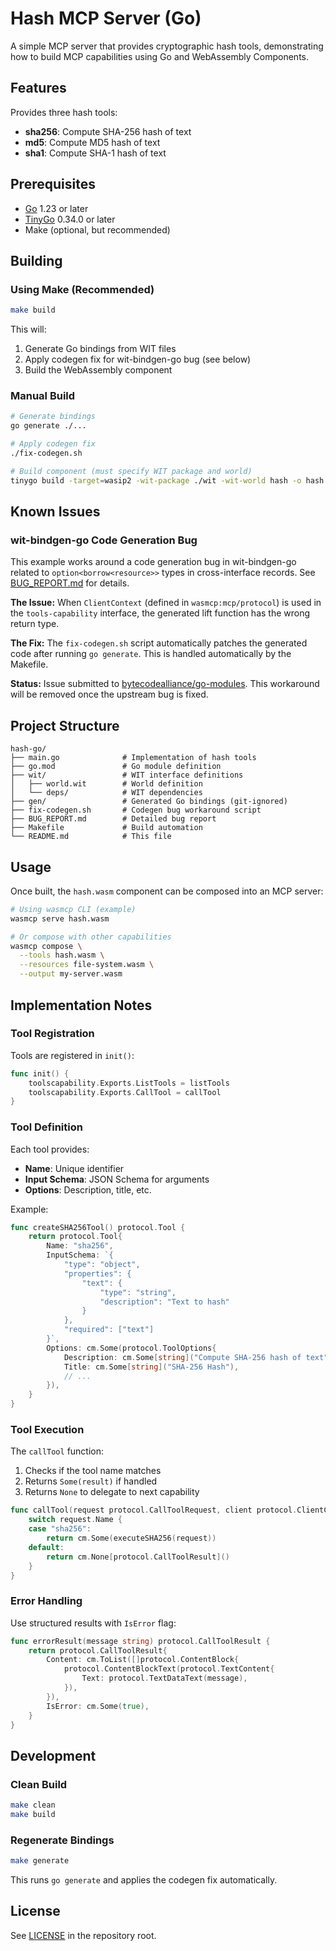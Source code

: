 # Hash MCP Server (Go)

A simple MCP server that provides cryptographic hash tools, demonstrating how to build MCP capabilities using Go and WebAssembly Components.

## Features

Provides three hash tools:
- **sha256**: Compute SHA-256 hash of text
- **md5**: Compute MD5 hash of text
- **sha1**: Compute SHA-1 hash of text

## Prerequisites

- [Go](https://go.dev/) 1.23 or later
- [TinyGo](https://tinygo.org/) 0.34.0 or later
- Make (optional, but recommended)

## Building

### Using Make (Recommended)

```bash
make build
```

This will:
1. Generate Go bindings from WIT files
2. Apply codegen fix for wit-bindgen-go bug (see below)
3. Build the WebAssembly component

### Manual Build

```bash
# Generate bindings
go generate ./...

# Apply codegen fix
./fix-codegen.sh

# Build component (must specify WIT package and world)
tinygo build -target=wasip2 -wit-package ./wit -wit-world hash -o hash.wasm .
```

## Known Issues

### wit-bindgen-go Code Generation Bug

This example works around a code generation bug in wit-bindgen-go related to `option<borrow<resource>>` types in cross-interface records. See [BUG_REPORT.md](./BUG_REPORT.md) for details.

**The Issue:** When `ClientContext` (defined in `wasmcp:mcp/protocol`) is used in the `tools-capability` interface, the generated lift function has the wrong return type.

**The Fix:** The `fix-codegen.sh` script automatically patches the generated code after running `go generate`. This is handled automatically by the Makefile.

**Status:** Issue submitted to [bytecodealliance/go-modules](https://github.com/bytecodealliance/go-modules). This workaround will be removed once the upstream bug is fixed.

## Project Structure

```
hash-go/
├── main.go              # Implementation of hash tools
├── go.mod               # Go module definition
├── wit/                 # WIT interface definitions
│   ├── world.wit        # World definition
│   └── deps/            # WIT dependencies
├── gen/                 # Generated Go bindings (git-ignored)
├── fix-codegen.sh       # Codegen bug workaround script
├── BUG_REPORT.md        # Detailed bug report
├── Makefile             # Build automation
└── README.md            # This file
```

## Usage

Once built, the `hash.wasm` component can be composed into an MCP server:

```bash
# Using wasmcp CLI (example)
wasmcp serve hash.wasm

# Or compose with other capabilities
wasmcp compose \
  --tools hash.wasm \
  --resources file-system.wasm \
  --output my-server.wasm
```

## Implementation Notes

### Tool Registration

Tools are registered in `init()`:

```go
func init() {
    toolscapability.Exports.ListTools = listTools
    toolscapability.Exports.CallTool = callTool
}
```

### Tool Definition

Each tool provides:
- **Name**: Unique identifier
- **Input Schema**: JSON Schema for arguments
- **Options**: Description, title, etc.

Example:
```go
func createSHA256Tool() protocol.Tool {
    return protocol.Tool{
        Name: "sha256",
        InputSchema: `{
            "type": "object",
            "properties": {
                "text": {
                    "type": "string",
                    "description": "Text to hash"
                }
            },
            "required": ["text"]
        }`,
        Options: cm.Some(protocol.ToolOptions{
            Description: cm.Some[string]("Compute SHA-256 hash of text"),
            Title: cm.Some[string]("SHA-256 Hash"),
            // ...
        }),
    }
}
```

### Tool Execution

The `callTool` function:
1. Checks if the tool name matches
2. Returns `Some(result)` if handled
3. Returns `None` to delegate to next capability

```go
func callTool(request protocol.CallToolRequest, client protocol.ClientContext) cm.Option[protocol.CallToolResult] {
    switch request.Name {
    case "sha256":
        return cm.Some(executeSHA256(request))
    default:
        return cm.None[protocol.CallToolResult]()
    }
}
```

### Error Handling

Use structured results with `IsError` flag:

```go
func errorResult(message string) protocol.CallToolResult {
    return protocol.CallToolResult{
        Content: cm.ToList([]protocol.ContentBlock{
            protocol.ContentBlockText(protocol.TextContent{
                Text: protocol.TextDataText(message),
            }),
        }),
        IsError: cm.Some(true),
    }
}
```

## Development

### Clean Build

```bash
make clean
make build
```

### Regenerate Bindings

```bash
make generate
```

This runs `go generate` and applies the codegen fix automatically.

## License

See [LICENSE](../../LICENSE) in the repository root.
